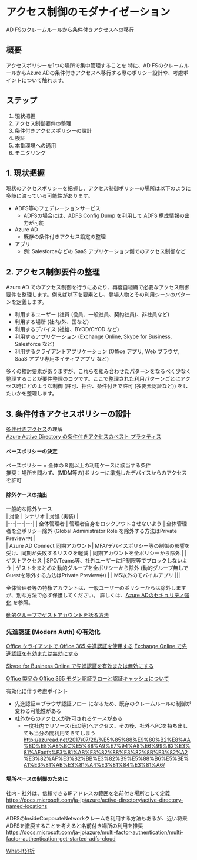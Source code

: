 # アクセス制御のモダナイゼーション
AD FSのクレームルールから条件付きアクセスへの移行

## 概要
アクセスポリシーを1つの場所で集中管理することを
特に、AD FSのクレームルールからAzure ADの条件付きアクセスへ移行する際のポリシー設計や、考慮ポイントについて触れます。

## ステップ
1. 現状把握
2. アクセス制御要件の整理
3. 条件付きアクセスポリシーの設計
4. 検証
5. 本番環境への適用
6. モニタリング

## 1. 現状把握
現状のアクセスポリシーを把握し、アクセス制御ポリシーの場所は以下のように多岐に渡っている可能性があります。
* ADFS等のフェデレーションサービス
    * ADFSの場合には、[ADFS Config Dump](ADFS/ADFS-Config-Dump.md) を利用して ADFS 構成情報の出力が可能
* Azure AD
    * 既存の条件付きアクセス設定の整理
* アプリ
    * 例: Salesforceなどの SaaS アプリケーション側でのアクセス制御など

## 2. アクセス制御要件の整理
Azure AD でのアクセス制御を行うにあたり、再度自組織で必要なアクセス制御要件を整理します。例えば以下を要素とし、登場人物とその利用シーンのパターンを定義します。
* 利用するユーザー (社員 (役員、一般社員、契約社員)、非社員など)
* 利用する場所 (社内/外、国など)
* 利用するデバイス (社給、BYOD/CYOD など)
* 利用するアプリケーション (Exchange Online, Skype for Business, Salesforce など)
* 利用するクライアントアプリケーション (Office アプリ, Web ブラウザ, SaaS アプリ専用ネイティブアプリ など) 

多くの検討要素がありますが、これらを組み合わせたパターンをなるべく少なく整理することが要件整理のコツです。ここで整理された利用パターンごとにアクセス時にどのような制御 (許可、拒否、条件付きで許可 (多要素認証など)) をしたいかを整理します。


## 3. 条件付きアクセスポリシーの設計
[条件付きアクセス](https://docs.microsoft.com/ja-jp/azure/active-directory/active-directory-conditional-access-azure-portal)の理解  
[Azure Active Directory の条件付きアクセスのベスト プラクティス](https://docs.microsoft.com/ja-jp/azure/active-directory/active-directory-conditional-access-best-practices)  


#### ベースポリシーの決定
ベースポリシー = 全体の８割以上の利用ケースに該当する条件  
推奨：場所を問わず、(MDM等の)ポリシーに準拠したデバイスからのアクセスを許可


#### 除外ケースの抽出

一般的な除外ケース  
| 対象 | シナリオ | 対処 (実装) |  
|---|---|---|
| 全体管理者 | 管理者自身をロックアウトさせないよう | 全体管理者を全ポリシー除外 (Global Administrator Role を除外する方法はPrivate Preview中) |  
| Azure AD Connect 同期アカウント| MFA/デバイスポリシー等の制御の影響を受け、同期が失敗するリスクを軽減 | 同期アカウントを全ポリシーから除外 |
| ゲストアクセス | SPO/Teams等、社外ユーザーにIP制限等でブロックしないよう | ゲストをまとめた動的グループを全ポリシーから除外 (動的グループ無しでGuestを除外する方法はPrivate Preview中) |
| MS以外のモバイルアプリ |||

全体管理者等の特権アカウントは、一般ユーザーのポリシーからは除外しますが、別な方法で必ず保護してください。 詳しくは、[Azure ADのセキュリティ強化](Security/Secure-AzureAD.md) を参照。

[動的グループでゲストアカウントを括る方法](https://docs.microsoft.com/ja-jp/azure/active-directory/active-directory-b2b-dynamic-groups)

### 先進認証 (Modern Auth) の有効化

[Office クライアントで Office 365 先進認証を使用する](https://support.office.com/ja-jp/article/Office-クライアントで-Office-365-先進認証を使用する-776c0036-66fd-41cb-8928-5495c0f9168a)
[Exchange Online で先進認証を有効または無効にする](https://support.office.com/ja-jp/article/exchange-online-%E3%81%A7%E5%85%88%E9%80%B2%E8%AA%8D%E8%A8%BC%E3%82%92%E6%9C%89%E5%8A%B9%E3%81%BE%E3%81%9F%E3%81%AF%E7%84%A1%E5%8A%B9%E3%81%AB%E3%81%99%E3%82%8B-58018196-f918-49cd-8238-56f57f38d662)

[Skype for Business Online で先進認証を有効または無効にする](https://social.technet.microsoft.com/wiki/contents/articles/34339.skype-for-business-online-enable-your-tenant-for-modern-authentication.aspx)

[Office 製品の Office 365 モダン認証フローと認証キャッシュについて](
https://blogs.technet.microsoft.com/sharepoint_support/2016/08/01/modern-authentication-flow-and-cache-of-office-to-office-365/)

有効化に伴う考慮ポイント

* 先進認証＝ブラウザ認証フロー になるため、既存のクレームルールの制御が変わる可能性がある
* 社外からのアクセスが許可されるケースがある
    * 一度社内でリソース(ExO等)へアクセス、その後、社外へPCを持ち出しても当分の間利用できてしまう
    http://azuread.net/2017/07/28/%E5%85%88%E9%80%B2%E8%AA%8D%E8%A8%BC%E5%88%A9%E7%94%A8%E6%99%82%E3%81%AEadfs%E3%81%AB%E3%82%88%E3%82%8B%E3%82%A2%E3%82%AF%E3%82%BB%E3%82%B9%E5%88%B6%E5%BE%A1%E3%81%AB%E3%81%A4%E3%81%84%E3%81%A6/


#### 場所ベースの制御のために
社内・社外は、信頼できるIPアドレスの範囲を名前付き場所として定義  
https://docs.microsoft.com/ja-jp/azure/active-directory/active-directory-named-locations

ADFSのInsideCorporateNetworkクレームを利用する方法もあるが、近い将来ADFSを撤廃することを考えると名前付き場所の利用を推奨  
https://docs.microsoft.com/ja-jp/azure/multi-factor-authentication/multi-factor-authentication-get-started-adfs-cloud


[What-If分析](https://docs.microsoft.com/ja-jp/azure/active-directory/active-directory-conditional-access-whatif)
